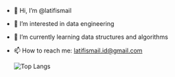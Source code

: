 - 👋 Hi, I’m @latifismail
- 👀 I’m interested in data engineering
- 🌱 I’m currently learning data structures and algorithms
- 📫 How to reach me: latifismail.id@gmail.com

  ![Top Langs](https://github-readme-stats-latifismail.vercel.app/api/top-langs/?username=latifismail&theme=tokyonight&hide=jupyter%20notebook&exclude_repo=training-data-analyst,github-readme-stats,aws-last-mile-delivery-hyperlocal)
<!---
latifismail/latifismail is a ✨ special ✨ repository because its `README.md` (this file) appears on your GitHub profile.
You can click the Preview link to take a look at your changes.
--->
